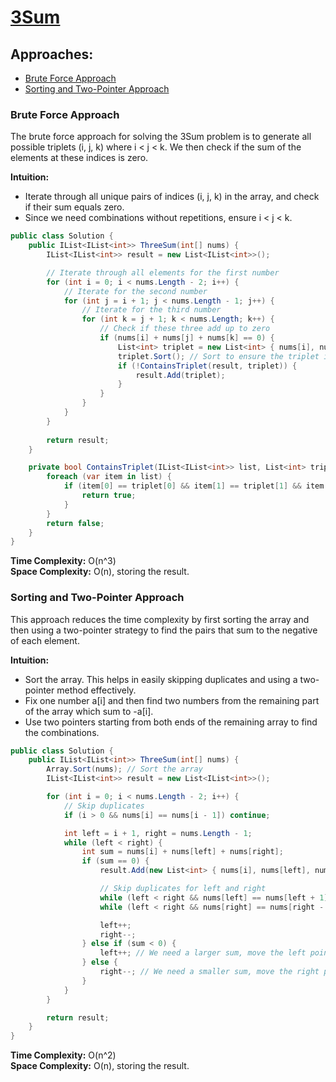 # [3Sum](https://leetcode.com/problems/3sum/)

## Approaches:
- [Brute Force Approach](#brute-force-approach)
- [Sorting and Two-Pointer Approach](#sorting-and-two-pointer-approach)

### Brute Force Approach
The brute force approach for solving the 3Sum problem is to generate all possible triplets (i, j, k) where i < j < k. We then check if the sum of the elements at these indices is zero.

**Intuition:**
- Iterate through all unique pairs of indices (i, j, k) in the array, and check if their sum equals zero.
- Since we need combinations without repetitions, ensure i < j < k.

```csharp
public class Solution {
    public IList<IList<int>> ThreeSum(int[] nums) {
        IList<IList<int>> result = new List<IList<int>>();

        // Iterate through all elements for the first number
        for (int i = 0; i < nums.Length - 2; i++) {
            // Iterate for the second number
            for (int j = i + 1; j < nums.Length - 1; j++) {
                // Iterate for the third number
                for (int k = j + 1; k < nums.Length; k++) {
                    // Check if these three add up to zero
                    if (nums[i] + nums[j] + nums[k] == 0) {
                        List<int> triplet = new List<int> { nums[i], nums[j], nums[k] };
                        triplet.Sort(); // Sort to ensure the triplet is in order
                        if (!ContainsTriplet(result, triplet)) {
                            result.Add(triplet);
                        }
                    }
                }
            }
        }
        
        return result;
    }

    private bool ContainsTriplet(IList<IList<int>> list, List<int> triplet) {
        foreach (var item in list) {
            if (item[0] == triplet[0] && item[1] == triplet[1] && item[2] == triplet[2]) {
                return true;
            }
        }
        return false;
    }
}
```

**Time Complexity:** O(n^3)  
**Space Complexity:** O(n), storing the result.

### Sorting and Two-Pointer Approach
This approach reduces the time complexity by first sorting the array and then using a two-pointer strategy to find the pairs that sum to the negative of each element.

**Intuition:**
- Sort the array. This helps in easily skipping duplicates and using a two-pointer method effectively.
- Fix one number a[i] and then find two numbers from the remaining part of the array which sum to -a[i].
- Use two pointers starting from both ends of the remaining array to find the combinations.

```csharp
public class Solution {
    public IList<IList<int>> ThreeSum(int[] nums) {
        Array.Sort(nums); // Sort the array
        IList<IList<int>> result = new List<IList<int>>();

        for (int i = 0; i < nums.Length - 2; i++) {
            // Skip duplicates
            if (i > 0 && nums[i] == nums[i - 1]) continue;

            int left = i + 1, right = nums.Length - 1;
            while (left < right) {
                int sum = nums[i] + nums[left] + nums[right];
                if (sum == 0) {
                    result.Add(new List<int> { nums[i], nums[left], nums[right] });

                    // Skip duplicates for left and right
                    while (left < right && nums[left] == nums[left + 1]) left++;
                    while (left < right && nums[right] == nums[right - 1]) right--;

                    left++;
                    right--;
                } else if (sum < 0) {
                    left++; // We need a larger sum, move the left pointer to the right
                } else {
                    right--; // We need a smaller sum, move the right pointer to the left
                }
            }
        }

        return result;
    }
}
```

**Time Complexity:** O(n^2)  
**Space Complexity:** O(n), storing the result.

